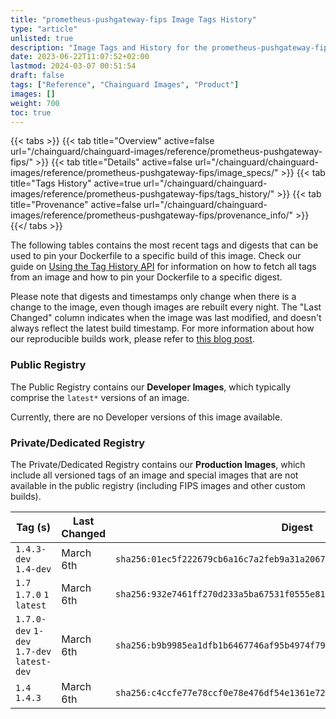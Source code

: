 ```yaml
---
title: "prometheus-pushgateway-fips Image Tags History"
type: "article"
unlisted: true
description: "Image Tags and History for the prometheus-pushgateway-fips Chainguard Image"
date: 2023-06-22T11:07:52+02:00
lastmod: 2024-03-07 00:51:54
draft: false
tags: ["Reference", "Chainguard Images", "Product"]
images: []
weight: 700
toc: true
---
```


{{< tabs >}}
{{< tab title="Overview" active=false url="/chainguard/chainguard-images/reference/prometheus-pushgateway-fips/" >}}
{{< tab title="Details" active=false url="/chainguard/chainguard-images/reference/prometheus-pushgateway-fips/image_specs/" >}}
{{< tab title="Tags History" active=true url="/chainguard/chainguard-images/reference/prometheus-pushgateway-fips/tags_history/" >}}
{{< tab title="Provenance" active=false url="/chainguard/chainguard-images/reference/prometheus-pushgateway-fips/provenance_info/" >}}
{{</ tabs >}}

The following tables contains the most recent tags and digests that can be used to pin your Dockerfile to a specific build of this image. Check our guide on [Using the Tag History API](/chainguard/chainguard-images/using-the-tag-history-api/) for information on how to fetch all tags from an image and how to pin your Dockerfile to a specific digest.

Please note that digests and timestamps only change when there is a change to the image, even though images are rebuilt every night. The "Last Changed" column indicates when the image was last modified, and doesn't always reflect the latest build timestamp. For more information about how our reproducible builds work, please refer to [this blog post](https://www.chainguard.dev/unchained/reproducing-chainguards-reproducible-image-builds).

### Public Registry
The Public Registry contains our **Developer Images**, which typically comprise the `latest*` versions of an image.

Currently, there are no Developer versions of this image available.

### Private/Dedicated Registry
The Private/Dedicated Registry contains our **Production Images**, which include all versioned tags of an image and special images that are not available in the public registry (including FIPS images and other custom builds).

| Tag (s)                                     | Last Changed | Digest                                                                    |
|---------------------------------------------|--------------|---------------------------------------------------------------------------|
|  `1.4.3-dev` `1.4-dev`                      | March 6th    | `sha256:01ec5f222679cb6a16c7a2feb9a31a2067683e12bd05b413756ff14f537e2225` |
|  `1.7` `1.7.0` `1` `latest`                 | March 6th    | `sha256:932e7461ff270d233a5ba67531f0555e818d113d872e56579e5810ef4ccd55cf` |
|  `1.7.0-dev` `1-dev` `1.7-dev` `latest-dev` | March 6th    | `sha256:b9b9985ea1dfb1b6467746af95b4974f79f3d6dd2e2f7f50422e1405aece014a` |
|  `1.4` `1.4.3`                              | March 6th    | `sha256:c4ccfe77e78ccf0e78e476df54e1361e7247798d7e09a1f5b29a81691410eb2d` |


